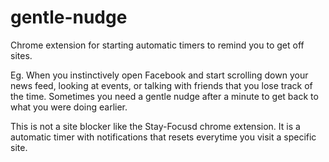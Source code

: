 # gentle-nudge

Chrome extension for starting automatic timers to remind you to get off sites.

Eg. When you instinctively open Facebook and start scrolling down your news feed, looking at events,
or talking with friends that you lose track of the time. Sometimes you need a gentle nudge after a
minute to get back to what you were doing earlier.

This is not a site blocker like the Stay-Focusd chrome extension. It is a automatic timer with notifications that resets everytime you visit a specific site.
